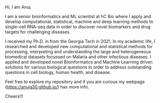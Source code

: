 Hi, I am Anuj.

I am a senior bioinformatics and ML scientist at hC Bio where I apply and develop computational, statistical, machine and deep learning methods to single-cell RNA-seq data in order to discover novel biomarkers and drug targets for challenging diseases.

I received my Ph.D. in from the Georgia Tech in 2021. In my academic life, I researched and developed new computational and statistical methods for processing, interpreting and understanding the large and heterogeneous biomedical datasets focussed on Malaria and other infectious diseases. I applied and developed novel Bioinformatics and Machine Learning driven solutions for various biological questions in order to address outstanding questions in cell biology, human health, and disease.

Feel free to explore my repository and if you are curious my webpage (https://anujg30.github.io/) has more info.

Cheers!!!

